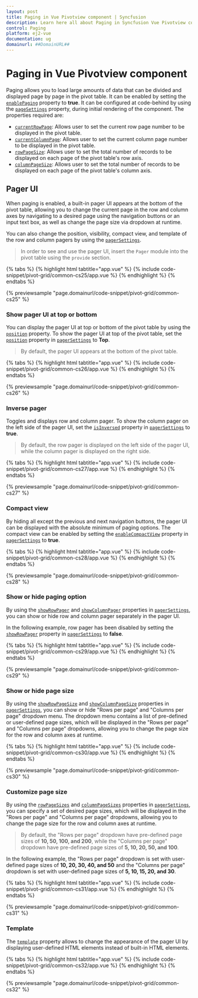 ```yaml
---
layout: post
title: Paging in Vue Pivotview component | Syncfusion
description: Learn here all about Paging in Syncfusion Vue Pivotview component of Syncfusion Essential JS 2 and more.
control: Paging 
platform: ej2-vue
documentation: ug
domainurl: ##DomainURL##
---
```


# Paging in Vue Pivotview component

Paging allows you to load large amounts of data that can be divided and displayed page by page in the pivot table. It can be enabled by setting the [`enablePaging`](https://ej2.syncfusion.com/vue/documentation/api/pivotview/#enablepaging) property to **true**. It can be configured at code-behind by using the [`pageSettings`](https://ej2.syncfusion.com/vue/documentation/api/pivotview/#pagesettings) property, during initial rendering of the component. The properties required are:

* [`currentRowPage`](https://ej2.syncfusion.com/vue/documentation/api/pivotview/iPageSettings/#currentrowpage): Allows user to set the current row page number to be displayed in the pivot table.
* [`currentColumnPage`](https://ej2.syncfusion.com/vue/documentation/api/pivotview/iPageSettings/#currentcolumnpage): Allows user to set the current column page number to be displayed in the pivot table.
* [`rowPageSize`](https://ej2.syncfusion.com/vue/documentation/api/pivotview/iPageSettings/#rowpagesize): Allows user to set the total number of records to be displayed on each page of the pivot table's row axis.
* [`columnPageSize`](https://ej2.syncfusion.com/vue/documentation/api/pivotview/iPageSettings/#columnpagesize): Allows user to set the total number of records to be displayed on each page of the pivot table's column axis.

## Pager UI

When paging is enabled, a built-in pager UI appears at the bottom of the pivot table, allowing you to change the current page in the row and column axes by navigating to a desired page using the navigation buttons or an input text box, as well as change the page size via dropdown at runtime.

You can also change the position, visibility, compact view, and template of the row and column pagers by using the [`pagerSettings`](https://ej2.syncfusion.com/vue/documentation/api/pivotview/#pagersettings).

> In order to see and use the pager UI, insert the `Pager` module into the pivot table using the `provide` section.

{% tabs %}
{% highlight html tabtitle="app.vue" %}
{% include code-snippet/pivot-grid/common-cs25/app.vue %}
{% endhighlight %}
{% endtabs %}
        
{% previewsample "page.domainurl/code-snippet/pivot-grid/common-cs25" %}

### Show pager UI at top or bottom

You can display the pager UI at top or bottom of the pivot table by using the [`position`](https://ej2.syncfusion.com/vue/documentation/api/pivotview/iPageSettings/#ipagesettings) property. To show the pager UI at top of the pivot table, set the [`position`](https://ej2.syncfusion.com/vue/documentation/api/pivotview/iPageSettings/#ipagesettings) property in [`pagerSettings`](https://ej2.syncfusion.com/vue/documentation/api/pivotview/#pagersettings) to **Top**.

> By default, the pager UI appears at the bottom of the pivot table.

{% tabs %}
{% highlight html tabtitle="app.vue" %}
{% include code-snippet/pivot-grid/common-cs26/app.vue %}
{% endhighlight %}
{% endtabs %}
        
{% previewsample "page.domainurl/code-snippet/pivot-grid/common-cs26" %}

### Inverse pager

Toggles and displays row and column pager. To show the column pager on the left side of the pager UI, set the [`isInversed`](https://ej2.syncfusion.com/vue/documentation/api/pivotview/iPageSettings/#ipagesettings) property in [`pagerSettings`](https://ej2.syncfusion.com/vue/documentation/api/pivotview/#pagersettings) to **true**.

> By default, the row pager is displayed on the left side of the pager UI, while the column pager is displayed on the right side.

{% tabs %}
{% highlight html tabtitle="app.vue" %}
{% include code-snippet/pivot-grid/common-cs27/app.vue %}
{% endhighlight %}
{% endtabs %}
        
{% previewsample "page.domainurl/code-snippet/pivot-grid/common-cs27" %}

### Compact view

By hiding all except the previous and next navigation buttons, the pager UI can be displayed with the absolute minimum of paging options. The compact view can be enabled by setting the [`enableCompactView`](https://ej2.syncfusion.com/vue/documentation/api/pivotview/iPageSettings/#ipagesettings) property in [`pagerSettings`](https://ej2.syncfusion.com/vue/documentation/api/pivotview/#pagersettings) to **true**.

{% tabs %}
{% highlight html tabtitle="app.vue" %}
{% include code-snippet/pivot-grid/common-cs28/app.vue %}
{% endhighlight %}
{% endtabs %}
        
{% previewsample "page.domainurl/code-snippet/pivot-grid/common-cs28" %}

### Show or hide paging option

By using the [`showRowPager`](https://ej2.syncfusion.com/vue/documentation/api/pivotview/iPageSettings/#ipagesettings) and [`showColumnPager`](https://ej2.syncfusion.com/vue/documentation/api/pivotview/iPageSettings/#ipagesettings) properties in [`pagerSettings`](https://ej2.syncfusion.com/vue/documentation/api/pivotview/#pagersettings), you can show or hide row and column pager separately in the pager UI.

In the following example, row pager has been disabled by setting the [`showRowPager`](https://ej2.syncfusion.com/vue/documentation/api/pivotview/iPageSettings/#ipagesettings) property in [`pagerSettings`](https://ej2.syncfusion.com/vue/documentation/api/pivotview/#pagersettings) to **false**.

{% tabs %}
{% highlight html tabtitle="app.vue" %}
{% include code-snippet/pivot-grid/common-cs29/app.vue %}
{% endhighlight %}
{% endtabs %}
        
{% previewsample "page.domainurl/code-snippet/pivot-grid/common-cs29" %}

### Show or hide page size

By using the [`showRowPageSize`](https://ej2.syncfusion.com/vue/documentation/api/pivotview/iPageSettings/#ipagesettings) and [`showColumnPageSize`](https://ej2.syncfusion.com/vue/documentation/api/pivotview/iPageSettings/#ipagesettings) properties in [`pagerSettings`](https://ej2.syncfusion.com/vue/documentation/api/pivotview/#pagersettings), you can show or hide "Rows per page" and "Columns per page" dropdown menu. The dropdown menu contains a list of pre-defined or user-defined page sizes, which will be displayed in the "Rows per page" and "Columns per page" dropdowns, allowing you to change the page size for the row and column axes at runtime.

{% tabs %}
{% highlight html tabtitle="app.vue" %}
{% include code-snippet/pivot-grid/common-cs30/app.vue %}
{% endhighlight %}
{% endtabs %}
        
{% previewsample "page.domainurl/code-snippet/pivot-grid/common-cs30" %}

### Customize page size

By using the [`rowPageSizes`](https://ej2.syncfusion.com/vue/documentation/api/pivotview/iPageSettings/#ipagesettings) and [`columnPageSizes`](https://ej2.syncfusion.com/vue/documentation/api/pivotview/iPageSettings/#ipagesettings) properties in [`pagerSettings`](https://ej2.syncfusion.com/vue/documentation/api/pivotview/#pagersettings), you can specify a set of desired page sizes, which will be displayed in the "Rows per page" and "Columns per page" dropdowns, allowing you to change the page size for the row and column axes at runtime.

> By default, the "Rows per page" dropdown have pre-defined page sizes of **10, 50, 100, and 200**, while the "Columns per page" dropdown have pre-defined page sizes of **5, 10, 20, 50, and 100**.

In the following example, the "Rows per page" dropdown is set with user-defined page sizes of **10, 20, 30, 40, and 50** and the "Columns per page" dropdown is set with user-defined page sizes of **5, 10, 15, 20, and 30**.

{% tabs %}
{% highlight html tabtitle="app.vue" %}
{% include code-snippet/pivot-grid/common-cs31/app.vue %}
{% endhighlight %}
{% endtabs %}
        
{% previewsample "page.domainurl/code-snippet/pivot-grid/common-cs31" %}

### Template

The [`template`](https://ej2.syncfusion.com/vue/documentation/api/pivotview/iPageSettings/#ipagesettings) property allows to change the appearance of the pager UI by displaying user-defined HTML elements instead of built-in HTML elements.

{% tabs %}
{% highlight html tabtitle="app.vue" %}
{% include code-snippet/pivot-grid/common-cs32/app.vue %}
{% endhighlight %}
{% endtabs %}
        
{% previewsample "page.domainurl/code-snippet/pivot-grid/common-cs32" %}